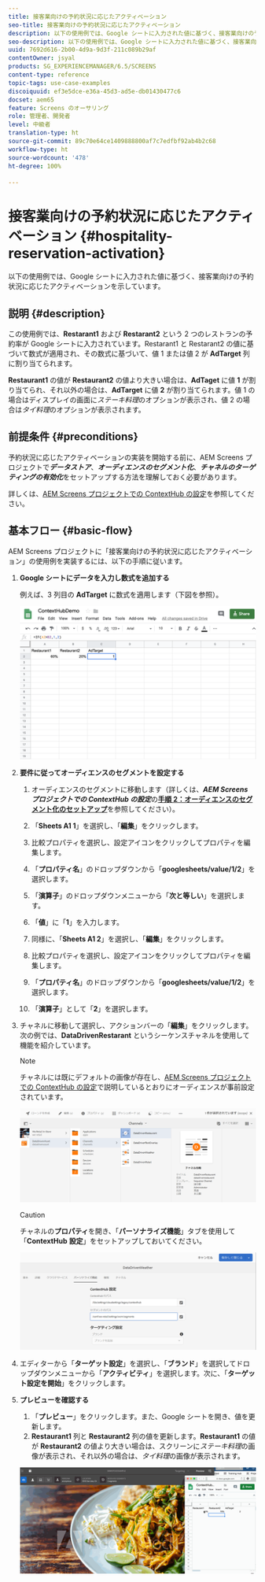```yaml
---
title: 接客業向けの予約状況に応じたアクティベーション
seo-title: 接客業向けの予約状況に応じたアクティベーション
description: 以下の使用例では、Google シートに入力された値に基づく、接客業向けの予約状況に応じたアクティベーションを示しています。
seo-description: 以下の使用例では、Google シートに入力された値に基づく、接客業向けの予約状況に応じたアクティベーションを示しています。
uuid: 7692d616-2b00-4d9a-9d3f-211c089b29af
contentOwner: jsyal
products: SG_EXPERIENCEMANAGER/6.5/SCREENS
content-type: reference
topic-tags: use-case-examples
discoiquuid: ef3e5dce-e36a-45d3-ad5e-db01430477c6
docset: aem65
feature: Screens のオーサリング
role: 管理者、開発者
level: 中級者
translation-type: ht
source-git-commit: 89c70e64ce1409888800af7c7edfbf92ab4b2c68
workflow-type: ht
source-wordcount: '478'
ht-degree: 100%

---
```



# 接客業向けの予約状況に応じたアクティベーション {#hospitality-reservation-activation}

以下の使用例では、Google シートに入力された値に基づく、接客業向けの予約状況に応じたアクティベーションを示しています。

## 説明 {#description}

この使用例では、**Restarant1** および **Restarant2** という 2 つのレストランの予約率が Google シートに入力されています。Restarant1 と Restarant2 の値に基づいて数式が適用され、その数式に基づいて、値 1 または値 2 が **AdTarget** 列に割り当てられます。

**Restaurant1** の値が **Restaurant2** の値より大きい場合は、**AdTaget** に値 **1** が割り当てられ、それ以外の場合は、**AdTarget** に値 **2** が割り当てられます。値 1 の場合はディスプレイの画面に&#x200B;*ステーキ料理*&#x200B;のオプションが表示され、値 2 の場合は&#x200B;*タイ料理*&#x200B;のオプションが表示されます。

## 前提条件 {#preconditions}

予約状況に応じたアクティベーションの実装を開始する前に、AEM Screens プロジェクトで&#x200B;***データストア***、***オーディエンスのセグメント化***、***チャネルのターゲティングの有効化***&#x200B;をセットアップする方法を理解しておく必要があります。

詳しくは、[AEM Screens プロジェクトでの ContextHub の設定](configuring-context-hub.md)を参照してください。

## 基本フロー {#basic-flow}

AEM Screens プロジェクトに「接客業向けの予約状況に応じたアクティベーション」の使用例を実装するには、以下の手順に従います。

1. **Google シートにデータを入力し数式を追加する**

   例えば、3 列目の **AdTarget** に数式を適用します（下図を参照）。

   ![screen_shot_2019-04-29at94132am](assets/screen_shot_2019-04-29at94132am.png)

1. **要件に従ってオーディエンスのセグメントを設定する**

   1. オーディエンスのセグメントに移動します（詳しくは、***AEM Screens プロジェクトでの ContextHub の設定***&#x200B;の&#x200B;**[手順 2：オーディエンスのセグメント化のセットアップ](configuring-context-hub.md)**&#x200B;を参照してください）。

   1. 「**Sheets A1 1**」を選択し、「**編集**」をクリックします。

   1. 比較プロパティを選択し、設定アイコンをクリックしてプロパティを編集します。
   1. 「**プロパティ名**」のドロップダウンから「**googlesheets/value/1/2**」を選択します。

   1. 「**演算子**」のドロップダウンメニューから「**次と等しい**」を選択します。

   1. 「**値**」に「**1**」を入力します。

   1. 同様に、「**Sheets A1 2**」を選択し、「**編集**」をクリックします。

   1. 比較プロパティを選択し、設定アイコンをクリックしてプロパティを編集します。
   1. 「**プロパティ名**」のドロップダウンから「**googlesheets/value/1/2**」を選択します。

   1. 「**演算子**」として「**2**」を選択します。

1. チャネルに移動して選択し、アクションバーの「**編集**」をクリックします。次の例では、**DataDrivenRestarant** というシーケンスチャネルを使用して機能を紹介しています。

   >[!NOTE]
   >
   >チャネルには既にデフォルトの画像が存在し、[AEM Screens プロジェクトでの ContextHub の設定](configuring-context-hub.md)で説明しているとおりにオーディエンスが事前設定されています。

   ![screen_shot_2019-05-08at14652pm](assets/screen_shot_2019-05-08at14652pm.png)

   >[!CAUTION]
   >
   >チャネルの&#x200B;**プロパティ**&#x200B;を開き、「**パーソナライズ機能**」タブを使用して「**ContextHub** **設定**」をセットアップしておいてください。

   ![screen_shot_2019-05-08at114106am](assets/screen_shot_2019-05-08at114106am.png)

1. エディターから「**ターゲット設定**」を選択し、「**ブランド**」を選択してドロップダウンメニューから「**アクティビティ**」を選択します。次に、「**ターゲット設定を開始**」をクリックします。
1. **プレビューを確認する**

   1. 「**プレビュー**」をクリックします。また、Google シートを開き、値を更新します。
   1. **Restaurant1** 列と **Restaurant2** 列の値を更新します。**Restaurant1** の値が **Restaurant2** の値より大きい場合は、スクリーンに&#x200B;*ステーキ料理*&#x200B;の画像が表示され、それ以外の場合は、*タイ料理*&#x200B;の画像が表示されます。

   ![result5](assets/result5.gif)

